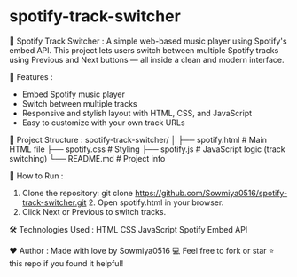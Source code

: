 # spotify-track-switcher
🎵 Spotify Track Switcher :
                       A simple web-based music player using Spotify's embed API. This project lets users switch between multiple Spotify tracks using Previous and Next buttons — all inside a clean and modern interface.

🚀 Features :
- Embed Spotify music player
- Switch between multiple tracks
- Responsive and stylish layout with HTML, CSS, and JavaScript
- Easy to customize with your own track URLs

 📁 Project Structure :
spotify-track-switcher/
│
├── spotify.html       # Main HTML file
├── spotify.css        # Styling
├── spotify.js         # JavaScript logic (track switching)
└── README.md          # Project info

🔧 How to Run :
1. Clone the repository:  git clone https://github.com/Sowmiya0516/spotify-track-switcher.git                                                                       2. Open spotify.html in your browser.
3. Click Next or Previous to switch tracks.

🛠 Technologies Used :
HTML
CSS
JavaScript
Spotify Embed API

❤ Author :
Made with love by Sowmiya0516 💻
Feel free to fork or star ⭐ this repo if you found it helpful!
